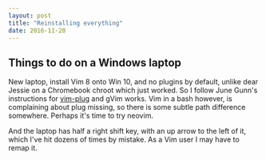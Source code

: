 ```yaml
---
layout: post
title: "Reinstalling everything"
date: 2016-11-20
---
```

Things to do on a Windows laptop
-----------------------

New laptop, install Vim 8 onto Win 10, and no plugins by default, unlike dear Jessie on a Chromebook chroot which just worked. So I follow June Gunn's instructions for [vim-plug](https://github.com/junegunn/vim-plug) and gVim works. Vim in a bash however, is complaining about plug missing, so there is some subtle path difference somewhere. Perhaps it's time to try neovim.

And the laptop has half a right shift key, with an up arrow to the left of it, which I've hit dozens of times by mistake. As a Vim user I may have to remap it.
